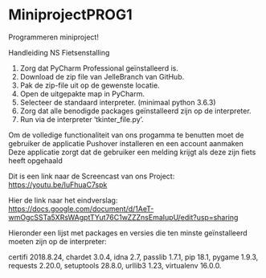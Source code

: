 # MiniprojectPROG1
Programmeren miniproject!

Handleiding NS Fietsenstalling

1.	Zorg dat PyCharm Professional geïnstalleerd is.
2.	Download de zip file van JelleBranch van GitHub.
3.	Pak de zip-file uit op de gewenste locatie.
4.	Open de uitgepakte map in PyCharm.
5.	Selecteer de standaard interpreter. (minimaal python 3.6.3)
6.	Zorg dat alle benodigde packages geïnstalleerd zijn op de interpreter.
7.	Run via de interpreter ‘tkinter_file.py’.

Om de volledige functionaliteit van ons progamma te benutten moet de gebruiker de applicatie Pushover installeren en een account aanmaken
Deze applicatie zorgt dat de gebruiker een melding krijgt als deze zijn fiets heeft opgehaald

Dit is een link naar de Screencast van ons Project:
https://youtu.be/IuFhuaC7spk

Hier de link naar het eindverslag: https://docs.google.com/document/d/1AeT-wmOgcSSTa5XRsWAgptTYut76C1wZZZnsEmaIupU/edit?usp=sharing

Hieronder een lijst met packages en versies die ten minste geïnstalleerd moeten zijn op de interpreter:

certifi	2018.8.24,
chardet	3.0.4,
idna	2.7,
passlib	1.7.1,
pip	18.1,
pygame	1.9.3,
requests	2.20.0,
setuptools	28.8.0,
urllib3	1.23,
virtualenv	16.0.0.

